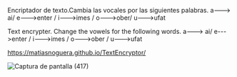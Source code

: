Encriptador de texto.Cambia las vocales por las siguientes palabras. a---> ai/ e--->enter / i--->imes / o--->ober/
u--->ufat

Text encrypter. Change the vowels for the following words. a---> ai/ e--->enter / i--->imes / o--->ober / 
u--->ufat

https://matiasnoguera.github.io/TextEncryptor/

![Captura de pantalla (417)](https://github.com/user-attachments/assets/54f63c65-1715-4060-a38b-e3c6bf8fdee7)
